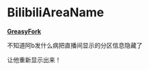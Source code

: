 # BilibiliAreaName

**[GreasyFork](https://greasyfork.org/zh-CN/scripts/477041-b站显示直播间分区)**

不知道阿b发什么病把直播间显示的分区信息隐藏了

让他重新显示出来！

